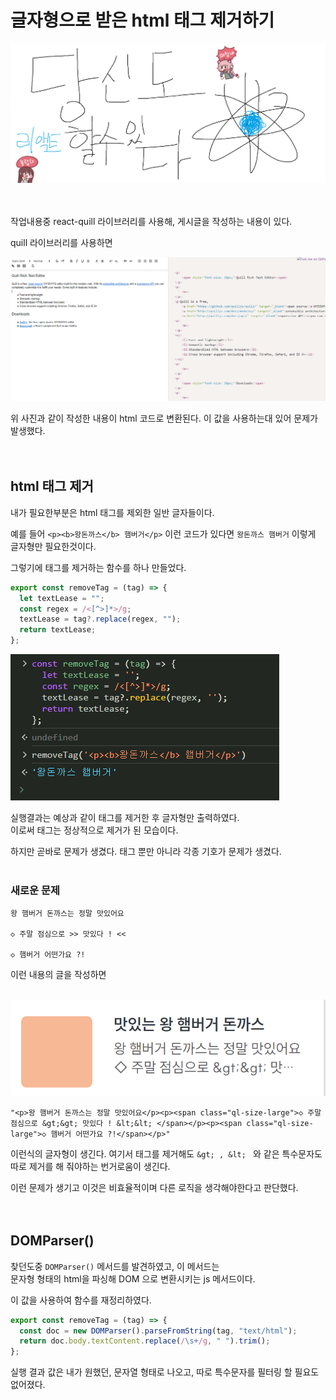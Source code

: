 # 글자형으로 받은 html 태그 제거하기

![alt text](../img/당신도할수있다리액트.png)
<br />
<br />
<br />

작업내용중 react-quill 라이브러리를 사용해, 게시글을 작성하는 내용이 있다.

quill 라이브러리를 사용하면

![alt text](img/10_1.png)

위 사진과 같이 작성한 내용이 html 코드로 변환된다. 이 값을 사용하는대 있어 문제가 발생했다.
<br />
<br />
<br />

## html 태그 제거

내가 필요한부분은 html 태그를 제외한 일반 글자들이다.

예를 들어 `<p><b>왕돈까스</b> 햄버거</p>` 이런 코드가 있다면 `왕돈까스 햄버거` 이렇게 글자형만 필요한것이다.

그렇기에 태그를 제거하는 함수를 하나 만들었다.

```js
export const removeTag = (tag) => {
  let textLease = "";
  const regex = /<[^>]*>/g;
  textLease = tag?.replace(regex, "");
  return textLease;
};
```

![alt text](img/10_2.png)

실행결과는 예상과 같이 태그를 제거한 후 글자형만 출력하였다.<br />
이로써 태그는 정상적으로 제거가 된 모습이다.

하지만 곧바로 문제가 생겼다.
태그 뿐만 아니라 각종 기호가 문제가 생겼다.
<br />
<br />

### 새로운 문제

```
왕 햄버거 돈까스는 정말 맛있어요

◇ 주말 점심으로 >> 맛있다 ! <<

◇ 햄버거 어떤가요 ?!
```

이런 내용의 글을 작성하면
<br />
<br />

![alt text](img/10_3.png)

```
"<p>왕 햄버거 돈까스는 정말 맛있어요</p><p><span class="ql-size-large">◇ 주말 점심으로 &gt;&gt; 맛있다 ! &lt;&lt; </span></p><p><span class="ql-size-large">◇ 햄버거 어떤가요 ?!</span></p>"
```

이런식의 글자형이 생긴다. 여기서 태그를 제거해도 `&gt; , &lt; ` 와 같은 특수문자도 따로 제거를 해 줘야하는 번거로움이 생긴다.

이런 문제가 생기고 이것은 비효율적이며 다른 로직을 생각해야한다고 판단했다.
<br />
<br />
<br />

## DOMParser()

찾던도중 `DOMParser()` 메서드를 발견하였고, 이 메서드는 <br />
문자형 형태의 html을 파싱해 DOM 으로 변환시키는 js 메서드이다.

이 값을 사용하여 함수를 재정리하였다.

```js
export const removeTag = (tag) => {
  const doc = new DOMParser().parseFromString(tag, "text/html");
  return doc.body.textContent.replace(/\s+/g, " ").trim();
};
```

실행 결과 값은 내가 원했던, 문자열 형태로 나오고, 따로 특수문자를 필터링 할 필요도 없어졌다.
